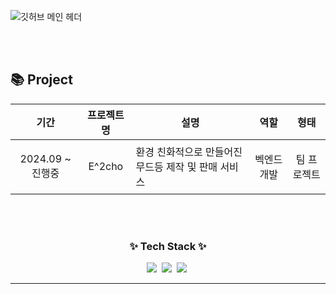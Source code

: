 ![깃허브 메인 헤더](https://github.com/user-attachments/assets/b1ab037f-1a82-4b52-8c57-6a7da2529de9)

<br/>
<br/>

## 📚 Project
| 기간 | 프로젝트명 | 설명 | 역할 | 형태 |
|-----|---------|-----|-----|-----|
| <p align="center"> 2024.09 ~ 진행중 </p> | <p align="center"> E^2cho </p> | 환경 친화적으로 만들어진 무드등 제작 및 판매 서비스 | <p align="center">  벡엔드 개발  </p> | <p align="center"> 팀 프로젝트 </p> |

<br/>
<br/>

<h3 align="center">✨ Tech Stack ✨</h3>
<div align="center">
  <img src="https://img.shields.io/badge/react-20232a.svg?style=for-the-badge&logo=react&logoColor=61DAFB" />&nbsp
  <img src="https://img.shields.io/badge/javascript-F7DF1E.svg?style=for-the-badge&logo=javascript&logoColor=20232a" />&nbsp
  <img src="https://img.shields.io/badge/html5-E34F26.svg?style=for-the-badge&logo=html5&logoColor=white" />&nbsp
</div>
<hr>



<!--
**JSH0905/JSH0905** is a ✨ _special_ ✨ repository because its `README.md` (this file) appears on your GitHub profile.

Here are some ideas to get you started:


- 🔭 I’m currently working on ...
- 🌱 I’m currently learning ...
- 👯 I’m looking to collaborate on ...
- 🤔 I’m looking for help with ...
- 💬 Ask me about ...
- 📫 How to reach me: ...
- 😄 Pronouns: ...
- ⚡ Fun fact: ...
-->
